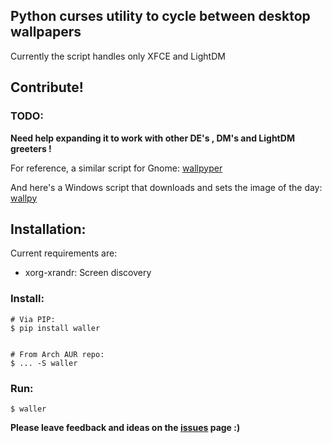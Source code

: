 ## Python curses utility to cycle between desktop wallpapers

Currently the script handles only XFCE and LightDM

## Contribute!
### TODO:

**Need help expanding it to work with other DE's , DM's and LightDM greeters !**

For reference, a similar script for Gnome: 
[wallpyper](https://github.com/unwitting/wallpyper)

And here's a Windows script that downloads and sets the image of the day:
[wallpy](https://github.com/MMartin09/wallpy)

## Installation:

Current requirements are:
 - xorg-xrandr: Screen discovery

### Install:

    # Via PIP:
    $ pip install waller


    # From Arch AUR repo:
    $ ... -S waller

### Run:

    $ waller

**Please leave feedback and ideas on the [issues](https://github.com/codeswhite/waller/issues) page :)**
